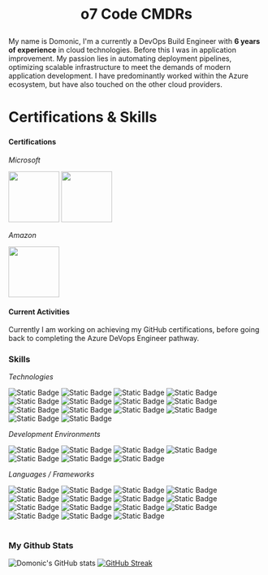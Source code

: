 # <p align="center"> o7 Code CMDRs</p>
###
My name is Domonic, I'm a currently a DevOps Build Engineer with **6 years of experience** in cloud technologies. Before this I was in application improvement.  My passion lies in automating deployment pipelines, optimizing scalable infrastructure to meet the demands of modern application development.  I have predominantly worked within the Azure ecosystem, but have also touched on the other cloud providers.
###
# Certifications & Skills
###
#### Certifications
*Microsoft*<p>
<img src="https://learn.microsoft.com/en-us/media/learn/certification/badges/microsoft-certified-fundamentals-badge.svg?branch=main" width="100" height="100"> <img src="https://learn.microsoft.com/en-us/media/learn/certification/badges/microsoft-certified-associate-badge.svg?branch=main" width="100" height="100"> <p>
*Amazon*<p>
<img src="https://images.credly.com/size/340x340/images/2784d0d8-327c-406f-971e-9f0e15097003/image.png" width="100" height="100">
#### Current Activities
Currently I am working on achieving my GitHub certifications, before going back to completing the Azure DeVops Engineer pathway.
### Skills
*Technologies*<p>
![Static Badge](https://img.shields.io/badge/Ansible-36454F?style=plastic&logo=Ansible) ![Static Badge](https://img.shields.io/badge/Azure-36454F?style=plastic&logo=Microsoft-Azure) ![Static Badge](https://img.shields.io/badge/Azure%20DevOps-36454F?style=plastic&logo=Azure%20Devops) ![Static Badge](https://img.shields.io/badge/Docker-36454F?style=plastic&logo=Docker) ![Static Badge](https://img.shields.io/badge/GitHub-36454F?style=plastic&logo=Github) ![Static Badge](https://img.shields.io/badge/Jenkins-36454F?style=plastic&logo=Jenkins) ![Static Badge](https://img.shields.io/badge/Kubernetes-36454F?style=plastic&logo=Kubernetes) ![Static Badge](https://img.shields.io/badge/Oracle-36454F?style=plastic&logo=Oracle) ![Static Badge](https://img.shields.io/badge/Postgresql-36454F?style=plastic&logo=Postgresql)
 ![Static Badge](https://img.shields.io/badge/SonarQube-36454F?style=plastic&logo=SonarQube) ![Static Badge](https://img.shields.io/badge/SonarCloud-36454F?style=plastic&logo=SonarCloud) ![Static Badge](https://img.shields.io/badge/SonarLint-36454F?style=plastic&logo=SonarLint) ![Static Badge](https://img.shields.io/badge/Terraform-36454F?style=plastic&logo=Terraform) ![Static Badge](https://img.shields.io/badge/VirtualBox-36454F?style=plastic&logo=VirtualBox) <p>
*Development Environments*<p>
![Static Badge](https://img.shields.io/badge/Android%20Studio-36454F?style=plastic&logo=android%20studio) ![Static Badge](https://img.shields.io/badge/IntelliJ%20IDEA-36454F?style=plastic&logo=IntelliJIDEA) ![Static Badge](https://img.shields.io/badge/Linux-36454F?style=plastic&logo=Linux) ![Static Badge](https://img.shields.io/badge/PowerShell%20ISE-36454F?style=plastic&logo=powershell) ![Static Badge](https://img.shields.io/badge/VSCode-36454F?style=plastic&logo=visual-studio-code) ![Static Badge](https://img.shields.io/badge/Visual%20Studio-36454F?style=plastic&logo=visual-studio) ![Static Badge](https://img.shields.io/badge/Windows%2011-36454F?style=plastic&logo=Windows11) <p>
*Languages / Frameworks*<p>
![Static Badge](https://img.shields.io/badge/Angular-36454F?style=plastic&logo=angular) ![Static Badge](https://img.shields.io/badge/Bash-36454F?style=plastic&logo=gnu-bash) ![Static Badge](https://img.shields.io/badge/css3-36454F?style=plastic&logo=css3) ![Static Badge](https://img.shields.io/badge/Flutter-36454F?style=plastic&logo=flutter) ![Static Badge](https://img.shields.io/badge/HTML5-36454F?style=plastic&logo=HTML5) ![Static Badge](https://img.shields.io/badge/Java-36454F?style=plastic&logo=openjdk) ![Static Badge](https://img.shields.io/badge/Javascript-36454F?style=plastic&logo=javascript) ![Static Badge](https://img.shields.io/badge/Kotlin-36454F?style=plastic&logo=kotlin) ![Static Badge](https://img.shields.io/badge/Markdown-36454F?style=plastic&logo=markdown) ![Static Badge](https://img.shields.io/badge/node.js-36454F?style=plastic&logo=node.js) ![Static Badge](https://img.shields.io/badge/Powershell-36454F?style=plastic&logo=PowerShell) ![Static Badge](https://img.shields.io/badge/SQL-36454F?style=plastic) ![Static Badge](https://img.shields.io/badge/PL/SQL-36454F?style=plastic) ![Static Badge](https://img.shields.io/badge/TypeScript-36454F?style=plastic&logo=typescript) ![Static Badge](https://img.shields.io/badge/YAML-36454F?style=plastic&logo=YAML) <p>


#
### My Github Stats
![Domonic's GitHub stats](https://github-readme-stats.vercel.app/api?username=dconwaylee&show_icons=true&rank_icon=github&theme=transparent) [![GitHub Streak](https://github-readme-streak-stats.herokuapp.com?user=dconwaylee&theme=transparent&date_format=j%20M%5B%20Y%5D)](https://git.io/streak-stats)
